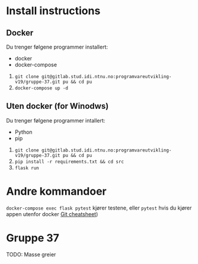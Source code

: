 # Install instructions
## Docker
Du trenger følgene programmer installert:
* docker
* docker-compose

1. `git clone git@gitlab.stud.idi.ntnu.no:programvareutvikling-v19/gruppe-37.git pu && cd pu`
2. `docker-compose up -d`

## Uten docker (for Winodws)
Du trenger følgene programmer intallert:
* Python
* pip
1. `git clone git@gitlab.stud.idi.ntnu.no:programvareutvikling-v19/gruppe-37.git pu && cd pu`
2. `pip install -r requirements.txt && cd src`
3. `flask run`

# Andre kommandoer
`docker-compose exec flask pytest` kjører testene, eller `pytest` hvis du kjører appen utenfor docker
[Git cheatsheet](https://gitlab.stud.idi.ntnu.no/programvareutvikling-v19/gruppe-37/wikis/Git-cheatsheet))

# Gruppe 37
TODO: Masse greier
